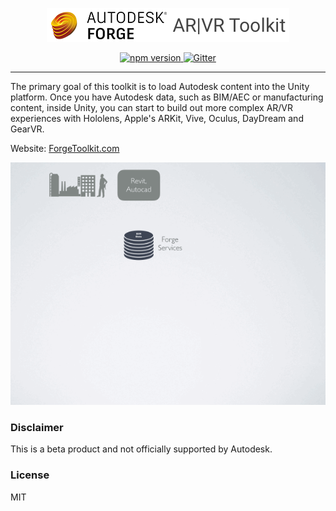 <p align="center">
  <img src="docs/logo_forge.png" alt="Forge ARVR-Toolkit" />
</p>

<p align="center">
<a href="https://www.npmjs.com/package/view-and-data"><img src="https://badge.fury.io/js/boardgame.io.svg" alt="npm version" />
<a href="https://gitter.im/ARVRToolkit/Lobby"><img src="https://badges.gitter.im/boardgame-io.svg" alt="Gitter" /></a>
</p>

---

The primary goal of this toolkit is to load Autodesk content into the Unity platform.  Once you have Autodesk data, such as BIM/AEC or manufacturing content, inside Unity, you can start to build out more complex AR/VR experiences with Hololens, Apple's ARKit, Vive, Oculus, DayDream and GearVR.

Website: [ForgeToolkit.com](http://forgetoolkit.com)

![ForgeToolkit Overview](docs/artoolkit.gif)




### Disclaimer

This is a beta product and not officially supported by Autodesk.

### License

MIT
